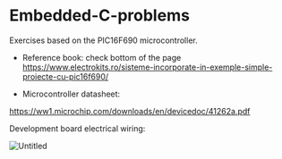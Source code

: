 # Embedded-C-problems

Exercises based on the PIC16F690 microcontroller. 

- Reference book: check bottom of the page https://www.electrokits.ro/sisteme-incorporate-in-exemple-simple-proiecte-cu-pic16f690/

- Microcontroller datasheet:

https://ww1.microchip.com/downloads/en/devicedoc/41262a.pdf 

Development board electrical wiring:

![Untitled](https://github.com/codrinalisaru/Embedded-C-problems/assets/94629883/d57fa0b1-51c7-4e30-bed9-eb8e8ed80d08)
